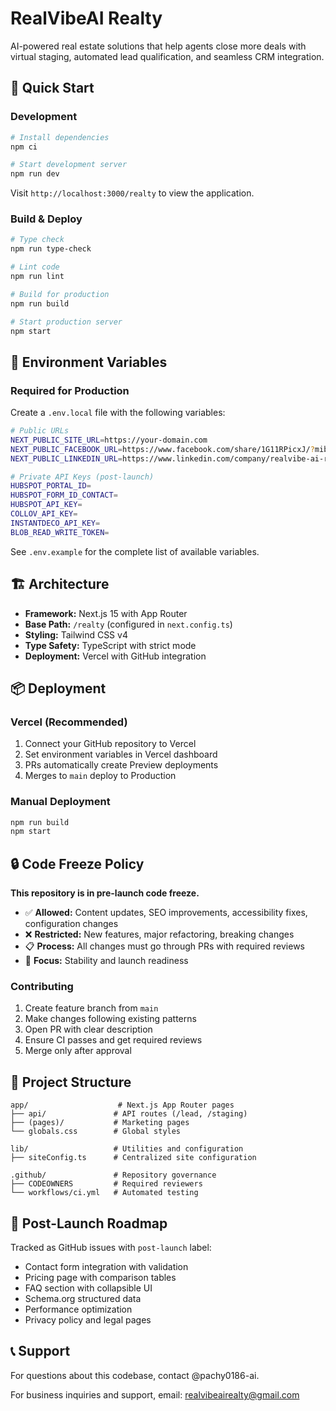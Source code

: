# RealVibeAI Realty

AI-powered real estate solutions that help agents close more deals with virtual staging, automated lead qualification, and seamless CRM integration.

## 🚀 Quick Start

### Development

```bash
# Install dependencies
npm ci

# Start development server
npm run dev
```

Visit `http://localhost:3000/realty` to view the application.

### Build & Deploy

```bash
# Type check
npm run type-check

# Lint code
npm run lint

# Build for production
npm run build

# Start production server
npm start
```

## 🔧 Environment Variables

### Required for Production

Create a `.env.local` file with the following variables:

```bash
# Public URLs
NEXT_PUBLIC_SITE_URL=https://your-domain.com
NEXT_PUBLIC_FACEBOOK_URL=https://www.facebook.com/share/1G11RPicxJ/?mibextid=wwXIfr
NEXT_PUBLIC_LINKEDIN_URL=https://www.linkedin.com/company/realvibe-ai-realty/

# Private API Keys (post-launch)
HUBSPOT_PORTAL_ID=
HUBSPOT_FORM_ID_CONTACT=
HUBSPOT_API_KEY=
COLLOV_API_KEY=
INSTANTDECO_API_KEY=
BLOB_READ_WRITE_TOKEN=
```

See `.env.example` for the complete list of available variables.

## 🏗️ Architecture

- **Framework:** Next.js 15 with App Router
- **Base Path:** `/realty` (configured in `next.config.ts`)
- **Styling:** Tailwind CSS v4
- **Type Safety:** TypeScript with strict mode
- **Deployment:** Vercel with GitHub integration

## 📦 Deployment

### Vercel (Recommended)

1. Connect your GitHub repository to Vercel
2. Set environment variables in Vercel dashboard
3. PRs automatically create Preview deployments
4. Merges to `main` deploy to Production

### Manual Deployment

```bash
npm run build
npm start
```

## 🔒 Code Freeze Policy

**This repository is in pre-launch code freeze.**

- ✅ **Allowed:** Content updates, SEO improvements, accessibility fixes, configuration changes
- ❌ **Restricted:** New features, major refactoring, breaking changes
- 📋 **Process:** All changes must go through PRs with required reviews
- 🎯 **Focus:** Stability and launch readiness

### Contributing

1. Create feature branch from `main`
2. Make changes following existing patterns
3. Open PR with clear description
4. Ensure CI passes and get required reviews
5. Merge only after approval

## 📁 Project Structure

```
app/                    # Next.js App Router pages
├── api/               # API routes (/lead, /staging)
├── (pages)/           # Marketing pages
└── globals.css        # Global styles

lib/                   # Utilities and configuration
├── siteConfig.ts      # Centralized site configuration

.github/               # Repository governance
├── CODEOWNERS         # Required reviewers
└── workflows/ci.yml   # Automated testing
```

## 🎯 Post-Launch Roadmap

Tracked as GitHub issues with `post-launch` label:

- Contact form integration with validation
- Pricing page with comparison tables  
- FAQ section with collapsible UI
- Schema.org structured data
- Performance optimization
- Privacy policy and legal pages

## 📞 Support

For questions about this codebase, contact @pachy0186-ai.

For business inquiries and support, email: realvibeairealty@gmail.com